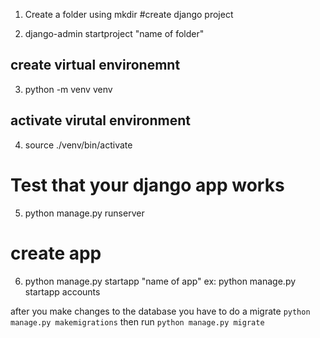 
1. Create a folder using mkdir
#create django project

2. django-admin startproject "name of folder"
## create virtual environemnt
3. python -m venv venv
## activate virutal environment
4. source ./venv/bin/activate
# Test that your django app works
5. python manage.py runserver
# create app
6. python manage.py startapp "name of app"
ex: python manage.py startapp accounts


after you make changes to the database
you have to do a migrate
    ```python manage.py makemigrations```
then run ```python manage.py migrate ```
